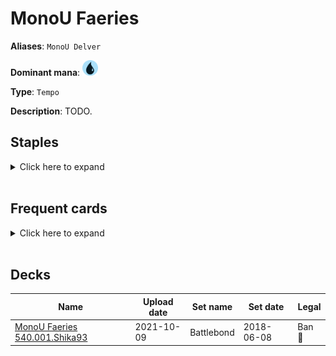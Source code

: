 <!-- This page is automatically generated by Myr: do not update it manually. Changes directly applied here will be lost. -->
# MonoU Faeries

**Aliases**: `MonoU Delver`

**Dominant mana**: <img src="../resources/images/mana/U.png" width="25"/>

**Type**: `Tempo`

**Description**: TODO.

## **Staples**

<details>
  <summary>Click here to expand</summary>
</details><br/>

## **Frequent cards**

<details>
  <summary>Click here to expand</summary>
</details><br/>

## **Decks**

| Name | Upload date | Set name | Set date | Legal |
| -----| ----------- | -------- | -------- | ----- |
| [MonoU Faeries 540.001.Shika93](https://www.mtggoldfish.com/deck/4351740) | 2021-10-09 | Battlebond | 2018-06-08 | Ban 🔨 |


